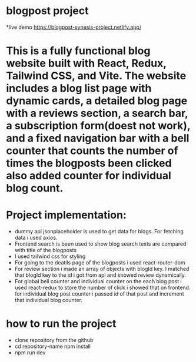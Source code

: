 # blogpost project
*live demo  https://blogpost-synesis-project.netlify.app/
# This is a fully functional blog website built with React, Redux, Tailwind CSS, and Vite. The website includes a blog list page with dynamic cards, a detailed blog page with a reviews section, a search bar, a subscription form(doest not work), and a fixed navigation bar with a bell counter that counts the number of times the blogposts been clicked also added counter for individual blog count.

# Project implementation:

- dummy api jsonplaceholder is used to get data for blogs. For fetching data i used axios.
- Frontend search is been used to show blog search texts are compared with title of the blogposts
- I used tailwind css for styling
- For going to the deatils page of the blogposts i used react-router-dom
- For review section i made an array of objects with blogId key. I matched that blogId key to the id i got from api and showed review dynamically.
- For global bell counter and individual counter on the each blog post i used react-redux to store the number of click i showed that on frontend. for individual blog post counter i passed id of that post and increment that individual blog counter.

# how to run the project

- clone repository from the github
- cd repository-name npm install
- npm run dev
